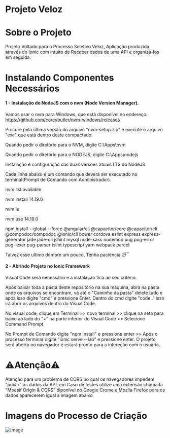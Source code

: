 #  <h1 align="left"> Projeto Veloz </h1>

<h1 align="left"> Sobre o Projeto </h1>
Projeto Voltado para o Processo Seletivo Veloz, Aplicação produzida através do Ionic com intuito de Receber dados de uma API e organizá-los em seguida.

<h1 align="left"> Instalando Componentes Necessários </h1>
<h4> 1 - Instalação do NodeJS com o nvm (Node Version Manager). </h4>

Vamos usar o nvm para Windows, que está disponível no endereço: https://github.com/coreybutler/nvm-windows/releases

Procure pela última versão do arquivo "nvm-setup.zip" e execute o arquivo "exe" que está dentro deste compactado.

Quando pedir o diretório para o NVM, digite C:\Apps\nvm

Quando pedir o diretório para o NODEJS, digite C:\Apps\nodejs

Instalação e configuração das duas versões atuais LTS do NodeJS.

Cada linha abaixo é um comando que deverá ser executado no terminal(Prompt de Comando com Administrador).

nvm list available

nvm install 14.19.0

nvm ls

nvm use 14.19.0

npm install --global --force @angular/cli @capacitor/core @capacitor/cli @compodoc/compodoc @ionic/cli bower cordova eslint express express-generator jade jade-cli jshint mysql node-sass nodemon pug pug-error pug-lexer pug-parser tslint typescript yarn webpack parcel

Talvez esse ultimo demore um pouco, Tenha paciência 😴

<h4> 2 - Abrindo Projeto no Ionic Framework </h4>

Visual Code será necessário e a instalação fica ao seu critério.

Após baixar toda a pasta deste repositório na sua máquina, abra na pasta onde os arquivos se encontram, vá até o "Caminho da pasta" delete tudo e após isso digite "cmd" e pressione Enter. Dentro do cmd digite "code ." isso irá abrir os arquivos dentro do Visual Code.

No visual code, clique em Terminal >> novo terminal >> clique na seta para baixo ao lado do "+" na parte inferior do Visual Code >> Selecione Command Prompt.

No Prompt de Comando digite "npm install" e pressione enter >> Após o processo terminar digite "ionic serve --lab" e pressione enter. O projeto será aberto no navegador e estará pronto para a intereção com o usuário.

<h1 align="left">⚠️Atenção⚠️</h1>
Atenção para um problema de CORS no qual os navegadores impedem "puxar" os dados da API, em Caso de testes utilize uma extensão chamada "Moesif Origin & CORS" diponível no Google Crome e Mozila Firefox para os dados aparecerem igual a imagem abaixo.

<h1 align="left"> Imagens do Processo de Criação </h1>

![image](https://user-images.githubusercontent.com/88843617/186027598-4e4fbd93-9924-40ef-8b40-da8884ab9194.png)



